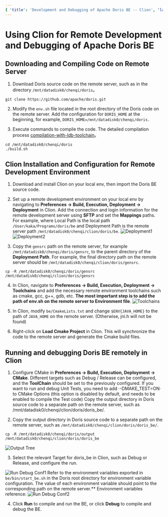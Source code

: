 ```yaml
---
{ 'title': 'Development and Debugging of Apache Doris BE -- Clion', 'language': 'en' }
---
```


<!--
Licensed to the Apache Software Foundation (ASF) under one
or more contributor license agreements.  See the NOTICE file
distributed with this work for additional information
regarding copyright ownership.  The ASF licenses this file
to you under the Apache License, Version 2.0 (the
"License"); you may not use this file except in compliance
with the License.  You may obtain a copy of the License at

  http://www.apache.org/licenses/LICENSE-2.0

Unless required by applicable law or agreed to in writing,
software distributed under the License is distributed on an
"AS IS" BASIS, WITHOUT WARRANTIES OR CONDITIONS OF ANY
KIND, either express or implied.  See the License for the
specific language governing permissions and limitations
under the License.
-->

# Using Clion for Remote Development and Debugging of Apache Doris BE

## Downloading and Compiling Code on Remote Server

1. Download Doris source code on the remote server, such as in the directory `/mnt/datadisk0/chenqi/doris`。
```
git clone https://github.com/apache/doris.git
```
2. Modify the `env.sh` file located in the root directory of the Doris code on the remote server.
Add the configuration for `DORIS_HOME` at the beginning, for example, `DORIS_HOME=/mnt/datadisk0/chenqi/doris.`

3. Execute commands to compile the code. The detailed compilation process [compilation-with-ldb-toolchain](https://doris.apache.org/zh-CN/docs/dev/install/source-install/compilation-with-ldb-toolchain)。

```
cd /mnt/datadisk0/chenqi/doris
./build.sh
```

## Clion Installation and Configuration for Remote Development Environment

1. Download and install Clion on your local env, then import the Doris BE source code.

2. Set up a remote development environment on your local env by navigating to **Preferences -> Build, Execution, Deployment -> Deployment** in Clion.
Add the connection and login information for the remote development server using **SFTP** and set the **Mappings** paths.
For example, where Local Path is the local path `/User/kaka/Programs/doris/be` and Deployment Path is the remote server path `/mnt/datadisk0/chenqi/clion/doris/be`.
![Deployment1](/images/clion-deployment1.png)
![Deployment2](/images/clion-deployment2.png)

3. Copy the `gensrc` path on the remote server, for example `/mnt/datadisk0/chenqi/doris/gensrc`, to the parent directory of the **Deployment Path**.
For example, the final directory path on the remote server should be `/mnt/datadisk0/chenqi/clion/doris/gensrc`.
```
cp -R /mnt/datadisk0/chenqi/doris/gensrc /mnt/datadisk0/chenqi/clion/doris/gensrc
```

4. In Clion, navigate to **Preferences -> Build, Execution, Deployment -> Toolchains** and add the necessary remote environment toolchains such as cmake, gcc, g++, gdb, etc.
**The most important step is to add the path of **env.sh** on the remote server to **Environment file****.
![Toolchains](/images/clion-toolchains.png)

5. In Clion, modify `be/CmakeLists.txt` and change `$ENV{JAVA_HOME}` to the path of `JAVA_HOME` on the remote server. (Otherwise, jni.h will not be found)

6. Right-click on **Load Cmake Project** in Clion. This will synchronize the code to the remote server and generate the Cmake build files.

## Running and debugging Doris BE remotely in Clion

1. Configure CMake in **Preferences -> Build, Execution, Deployment -> CMake**. Different targets such as Debug / Release can be configured, and the **ToolChain** should be set to the previously configured.
If you want to run and debug Unit Tests, you need to add ·-DMAKE_TEST=ON· to CMake Options (this option is disabled by default, and needs to be enabled to compile the Test code)
Copy the output directory in Doris source code to a separate path on the remote server, such as /mnt/datadisk0/chenqi/clion/doris/doris_be/.

2. Copy the output directory in Doris source code to a separate path on the remote server, such as `/mnt/datadisk0/chenqi/clion/doris/doris_be/`.
```
cp -R /mnt/datadisk0/chenqi/doris/output /mnt/datadisk0/chenqi/clion/doris/doris_be
```
![Output Tree](/images/doris-dist-output-tree.png)

3. Select the relevant Target for doris_be in Clion, such as Debug or Release, and configure the run.

![Run Debug Conf1](/images/clion-run-debug-conf1.png)
Refer to the environment variables exported in `be/bin/start_be.sh` in the Doris root directory for environment variable configuration. The value of each environment variable should point to the corresponding path on the remote server.**
Environment variables reference:
![Run Debug Conf2](/images/clion-run-debug-conf2.png)

4. Click **Run** to compile and run the BE, or click **Debug** to compile and debug the BE.
